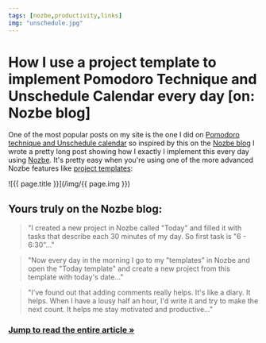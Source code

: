 ```yaml
---
tags: [nozbe,productivity,links]
img: "unschedule.jpg"
---
```


# How I use a project template to implement Pomodoro Technique and Unschedule Calendar every day [on: Nozbe blog]

One of the most popular posts on my site is the one I did on [Pomodoro technique and Unschedule calendar][q] so inspired by this on the [Nozbe blog][] I wrote a pretty long post showing how I exactly I implement this every day using [Nozbe][]. It's pretty easy when you're using one of the more advanced Nozbe features like [project templates][s]:

<!--More-->

![{{ page.title }}](/img/{{ page.img }})

## Yours truly on the Nozbe blog:

> "I created a new project in Nozbe called "Today" and filled it with tasks that describe each 30 minutes of my day. So first task is "6 - 6:30"..."

> "Now every day in the morning I go to my "templates" in Nozbe and open the "Today template" and create a new project from this template with today's date..."

> "I've found out that adding comments really helps. It's like a diary. It helps. When I have a lousy half an hour, I'd write it and try to make the next count. It helps me stay motivated and productive..."

### [Jump to read the entire article »][s] 

[Nozbe blog]: https://nozbe.com/blog
[q]: https://sliwinski.com/power-of-unschedule-and-pomodoro-technique/
[s]: https://nozbe.com/blog/unschedule/
[iMagazine]: http://iMagazine.pl
[Nozbe]: http://nozbe.com/
[#iPadOnly]: https://michael.gratis/ipadonly/
[Productive! Magazine]: http://productivemag.com/